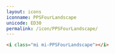 ```yaml
---
layout: icons
iconname: PPSFourLandscape
unicode: ED30
permalink: /icon/PPSFourLandscape/
---
```


``` html
<i class="mi mi-PPSFourLandscape"></i>
```
